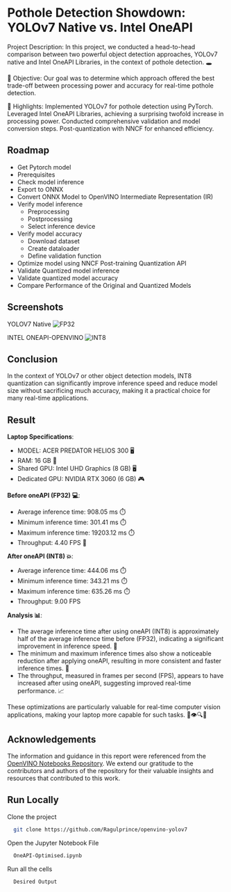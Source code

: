 # Pothole Detection Showdown: YOLOv7 Native vs. Intel OneAPI

Project Description:
In this project, we conducted a head-to-head comparison between two powerful object detection approaches, YOLOv7 native and Intel OneAPI Libraries, in the context of pothole detection. 🕳️

📌 Objective: Our goal was to determine which approach offered the best trade-off between processing power and accuracy for real-time pothole detection. 

🚀 Highlights: Implemented YOLOv7 for pothole detection using PyTorch. Leveraged Intel OneAPI Libraries, achieving a surprising twofold increase in processing power. Conducted comprehensive validation and model conversion steps. Post-quantization with NNCF for enhanced efficiency.


## Roadmap

- Get Pytorch model
- Prerequisites
- Check model inference
- Export to ONNX
- Convert ONNX Model to OpenVINO Intermediate Representation (IR)
- Verify model inference
  - Preprocessing
  - Postprocessing
  - Select inference device
- Verify model accuracy
  - Download dataset
  - Create dataloader
  - Define validation function
- Optimize model using NNCF Post-training Quantization API
- Validate Quantized model inference
- Validate quantized model accuracy
- Compare Performance of the Original and Quantized Models



## Screenshots

YOLOV7 Native
![FP32](https://github.com/Ragulprince/openvino-yolov7/assets/94695130/42246cfe-bf35-44e3-a102-ba4609de14ab)

INTEL ONEAPI-OPENVINO
![INT8](https://github.com/Ragulprince/openvino-yolov7/assets/94695130/36bfc243-ee82-4dfc-963f-31376c60a3c4)



## Conclusion

In the context of YOLOv7 or other object detection models, INT8 quantization can significantly improve inference speed and reduce model size without sacrificing much accuracy, making it a practical choice for many real-time applications.


## Result
**Laptop Specifications**:
- MODEL: ACER PREDATOR HELIOS 300 🖥️
- RAM: 16 GB 📶
- Shared GPU: Intel UHD Graphics (8 GB) 🖥️
- Dedicated GPU: NVIDIA RTX 3060 (6 GB) 🎮

**Before oneAPI (FP32) 💻**:
- Average inference time: 908.05 ms ⏱️
- Minimum inference time: 301.41 ms ⏱️
- Maximum inference time: 19203.12 ms ⏱️
- Throughput: 4.40 FPS 🚀

**After oneAPI (INT8) 💥**:
- Average inference time: 444.06 ms ⏱️
- Minimum inference time: 343.21 ms ⏱️
- Maximum inference time: 635.26 ms ⏱️
- Throughput: 9.00 FPS 

**Analysis 📊**:
- The average inference time after using oneAPI (INT8) is approximately half of the average inference time before (FP32), indicating a significant improvement in inference speed. 🚀
- The minimum and maximum inference times also show a noticeable reduction after applying oneAPI, resulting in more consistent and faster inference times. 💨
- The throughput, measured in frames per second (FPS), appears to have increased after using oneAPI, suggesting improved real-time performance. 📈

These optimizations are particularly valuable for real-time computer vision applications, making your laptop more capable for such tasks. 👏👁️🔍🚀

## Acknowledgements

The information and guidance in this report were referenced from the [OpenVINO Notebooks Repository](https://github.com/openvinotoolkit/openvino_notebooks/tree/main/notebooks/226-yolov7-optimization). We extend our gratitude to the contributors and authors of the repository for their valuable insights and resources that contributed to this work.


## Run Locally

Clone the project

```bash
  git clone https://github.com/Ragulprince/openvino-yolov7
```

Open the Jupyter Notebook File

```bash
  OneAPI-Optimised.ipynb
```

Run all the cells

```bash
  Desired Output
```



